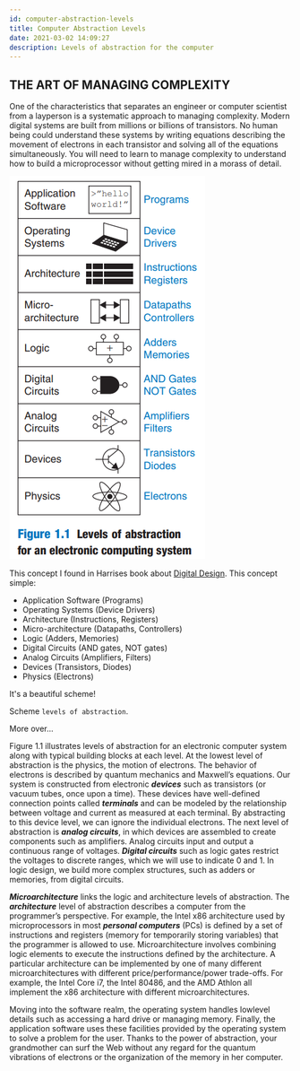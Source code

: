 ```yaml
---
id: computer-abstraction-levels
title: Computer Abstraction Levels
date: 2021-03-02 14:09:27
description: Levels of abstraction for the computer
---
```


## THE ART OF MANAGING COMPLEXITY

One of the characteristics that separates an engineer or computer scientist from a layperson is a systematic approach to managing complexity. Modern digital systems are built from millions or billions of transistors. No human being could understand these systems by writing equations describing the movement of electrons in each transistor and solving all of the equations simultaneously. You will need to learn to manage complexity to understand how to build a microprocessor without getting mired in a morass of detail.

![Computer Abstraction Levels](computer-abstraction-levels.png)

This concept I found in Harrises book about [Digital Design](../pdf/harris-d-m-harris-s-l-digital-design-and-computer-architecture-2nd-edition-2012.pdf). This concept simple:

- Application Software (Programs)
- Operating Systems (Device Drivers)
- Architecture (Instructions, Registers)
- Micro-architecture (Datapaths, Controllers)
- Logic (Adders, Memories)
- Digital Circuits (AND gates, NOT gates)
- Analog Circuits (Amplifiers, Filters)
- Devices (Transistors, Diodes)
- Physics (Electrons)

It's a beautiful scheme!

Scheme `levels of abstraction`.

More over...

Figure 1.1 illustrates levels of abstraction for an electronic computer system along with typical building blocks at each level. At the lowest level of abstraction is the physics, the motion of electrons. The behavior of electrons is described by quantum mechanics and Maxwell’s equations. Our system is constructed from electronic **_devices_** such as transistors (or vacuum tubes, once upon a time). These devices have well-defined connection points called **_terminals_** and can be modeled by the relationship between voltage and current as measured at each terminal. By abstracting to this device level, we can ignore the individual electrons. The next level of abstraction is **_analog circuits_**, in which devices are assembled to create components such as amplifiers. Analog circuits input and output a continuous range of voltages. **_Digital circuits_** such as logic gates restrict the voltages to discrete ranges, which we will use to indicate 0 and 1. In logic design, we build more complex structures, such as adders or memories, from digital circuits.

**_Microarchitecture_** links the logic and architecture levels of abstraction. The **_architecture_** level of abstraction describes a computer from the programmer’s perspective. For example, the Intel x86 architecture used by microprocessors in most **_personal computers_** (PCs) is defined by a set of instructions and registers (memory for temporarily storing variables) that the programmer is allowed to use. Microarchitecture involves combining logic elements to execute the instructions defined by the architecture. A particular architecture can be implemented by one of many different microarchitectures with different price/performance/power trade-offs. For example, the Intel Core i7, the Intel 80486, and the AMD Athlon all implement the x86 architecture with different microarchitectures.

Moving into the software realm, the operating system handles lowlevel details such as accessing a hard drive or managing memory. Finally, the application software uses these facilities provided by the operating system to solve a problem for the user. Thanks to the power of abstraction, your grandmother can surf the Web without any regard for the quantum vibrations of electrons or the organization of the memory in her computer.

